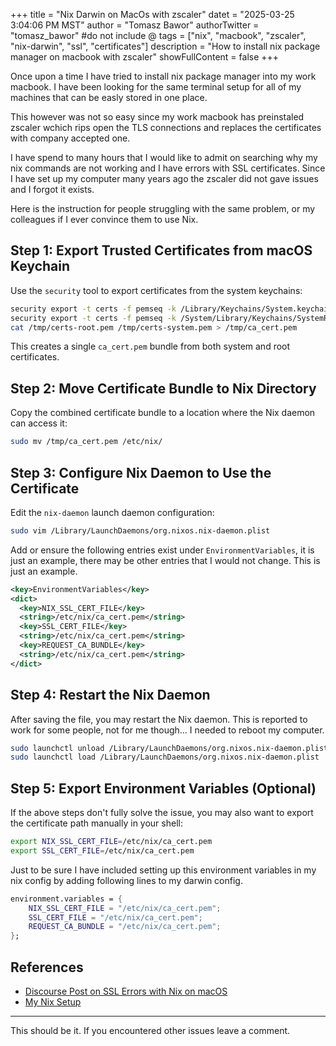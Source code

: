 +++
title = "Nix Darwin on MacOs with zscaler"
datet = "2025-03-25 3:04:06 PM MST"
author = "Tomasz Bawor"
authorTwitter = "tomasz_bawor" #do not include @
tags = ["nix", "macbook", "zscaler", "nix-darwin", "ssl", "certificates"]
description = "How to install nix package manager on macbook with zscaler"
showFullContent = false
+++

Once upon a time I have tried to install nix package manager into my work macbook. I have been looking for the same terminal setup for all of my machines that can be easly stored in one place. 

This however was not so easy since my work macbook has preinstaled zscaler wchich rips open the TLS connections and replaces the certificates with company accepted one. 

I have spend to many hours that I would like to admit on searching why my nix commands are not working and I have errors with SSL certificates. Since I have set up my computer many years ago the zscaler did not gave issues and I forgot it exists. 

Here is the instruction for people struggling with the same problem, or my colleagues if I ever convince them to use Nix. 

## Step 1: Export Trusted Certificates from macOS Keychain

Use the `security` tool to export certificates from the system keychains:

```bash
security export -t certs -f pemseq -k /Library/Keychains/System.keychain -o /tmp/certs-system.pem
security export -t certs -f pemseq -k /System/Library/Keychains/SystemRootCertificates.keychain -o /tmp/certs-root.pem
cat /tmp/certs-root.pem /tmp/certs-system.pem > /tmp/ca_cert.pem
```

This creates a single `ca_cert.pem` bundle from both system and root certificates.

## Step 2: Move Certificate Bundle to Nix Directory

Copy the combined certificate bundle to a location where the Nix daemon can access it:

```bash
sudo mv /tmp/ca_cert.pem /etc/nix/
```

## Step 3: Configure Nix Daemon to Use the Certificate

Edit the `nix-daemon` launch daemon configuration:

```bash
sudo vim /Library/LaunchDaemons/org.nixos.nix-daemon.plist
```

Add or ensure the following entries exist under `EnvironmentVariables`, it is just an example, there may be other entries that I would not change. This is just an example. 

```xml
<key>EnvironmentVariables</key>
<dict>
  <key>NIX_SSL_CERT_FILE</key>
  <string>/etc/nix/ca_cert.pem</string>
  <key>SSL_CERT_FILE</key>
  <string>/etc/nix/ca_cert.pem</string>
  <key>REQUEST_CA_BUNDLE</key>
  <string>/etc/nix/ca_cert.pem</string>
</dict>
```

## Step 4: Restart the Nix Daemon

After saving the file, you may restart the Nix daemon. This is reported to work for some people, not for me though... I needed to reboot my computer. 

```bash
sudo launchctl unload /Library/LaunchDaemons/org.nixos.nix-daemon.plist
sudo launchctl load /Library/LaunchDaemons/org.nixos.nix-daemon.plist
```

## Step 5: Export Environment Variables (Optional)

If the above steps don't fully solve the issue, you may also want to export the certificate path manually in your shell:

```bash
export NIX_SSL_CERT_FILE=/etc/nix/ca_cert.pem
export SSL_CERT_FILE=/etc/nix/ca_cert.pem
```

Just to be sure I have included setting up this environment variables in my nix config by adding following lines to my darwin config. 

```nix
environment.variables = {
    NIX_SSL_CERT_FILE = "/etc/nix/ca_cert.pem";
    SSL_CERT_FILE = "/etc/nix/ca_cert.pem";
    REQUEST_CA_BUNDLE = "/etc/nix/ca_cert.pem";
};
```

## References

- [Discourse Post on SSL Errors with Nix on macOS](https://discourse.nixos.org/t/ssl-ca-cert-error-on-macos/31171/6)
- [My Nix Setup](https://github.com/tomaszbawor/nix-configurations)

---

This should be it. If you encountered other issues leave a comment.
